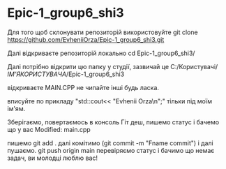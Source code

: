 # Epic-1_group6_shi3
Для того щоб склонувати репозиторій використовуйте git clone https://github.com/EvheniiOrza/Epic-1_group6_shi3.git

Далі відкриваєте репозиторій локально cd Epic-1_group6_shi3/

Далі потрібно відкрити цю папку у студії, зазвичай це C:/Користувачі/*ІМ'ЯКОРИСТУВАЧА*/Epic-1_group6_shi3

відкриваєте MAIN.CPP не чипайте інші будь ласка.

вписуйте по прикладу "std::cout<< "Evhenii Orza\n";" тільки під моїм ім'ям.

Зберігаємо, повертаємось в консоль Гіт деш, пишемо статус і бачемо що у вас Modified: main.cpp

пишемо git add . далі комітимо (git commit -m "Fname commit")
і далі пушаємо. git push origin main
перевіряємо статус і бачимо що немає задач, ви молодці люблю вас!